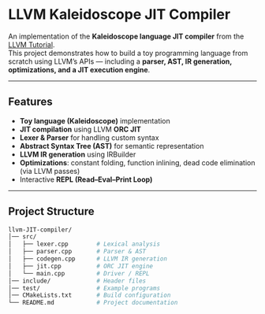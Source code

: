# LLVM Kaleidoscope JIT Compiler

An implementation of the **Kaleidoscope language JIT compiler** from the [LLVM Tutorial](https://llvm.org/docs/tutorial/).  
This project demonstrates how to build a toy programming language from scratch using LLVM’s APIs — including a **parser, AST, IR generation, optimizations, and a JIT execution engine**.

---

## Features
- **Toy language (Kaleidoscope)** implementation  
- **JIT compilation** using LLVM **ORC JIT**  
- **Lexer & Parser** for handling custom syntax  
- **Abstract Syntax Tree (AST)** for semantic representation  
- **LLVM IR generation** using IRBuilder  
- **Optimizations**: constant folding, function inlining, dead code elimination (via LLVM passes)  
- Interactive **REPL (Read–Eval–Print Loop)**  

---

## Project Structure
```bash
llvm-JIT-compiler/
│── src/
│   ├── lexer.cpp        # Lexical analysis
│   ├── parser.cpp       # Parser & AST
│   ├── codegen.cpp      # LLVM IR generation
│   ├── jit.cpp          # ORC JIT engine
│   └── main.cpp         # Driver / REPL
│── include/             # Header files
│── test/                # Example programs
│── CMakeLists.txt       # Build configuration
└── README.md            # Project documentation
